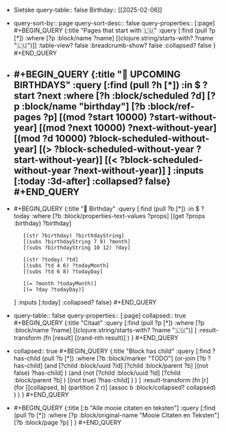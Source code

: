 - Sietske 
  query-table:: false
  Birthday:: [[2025-02-06]]
- query-sort-by:: page
  query-sort-desc:: false
  query-properties:: [:page]
  #+BEGIN_QUERY
  {:title "Pages that start with 🇱🇺"
   :query [:find (pull ?p [*])
           :where 
           [?p :block/name ?name]
           [(clojure.string/starts-with? ?name "🇱🇺")]]
  :table-view? false
  :breadcrumb-show? false
  :collapsed? false
  }
  #+END_QUERY
- #+BEGIN_QUERY
  {:title "🎂 UPCOMING BIRTHDAYS"
    :query [:find (pull ?h [*])
            :in $ ?start ?next
            :where
            [?h :block/scheduled ?d]
            [?p :block/name "birthday"]
            [?b :block/ref-pages ?p]
            [(mod ?start 10000) ?start-without-year]
            [(mod ?next 10000) ?next-without-year]
            [(mod ?d 10000) ?block-scheduled-without-year]
            [(> ?block-scheduled-without-year ?start-without-year)]
            [(< ?block-scheduled-without-year ?next-without-year)]
            ]
    :inputs [:today :3d-after]
    :collapsed? false}
  #+END_QUERY
	-
- #+BEGIN_QUERY
  {:title "🎂 Birthday"
    :query [:find (pull ?b [*])
      :in $ ?today
      :where
         [?b :block/properties-text-values ?props]
         [(get ?props :birthday) ?birthday]
         
         [(str ?birthday) ?birthdayString]
         [(subs ?birthdayString 7 9) ?month]
         [(subs ?birthdayString 10 12) ?day]
  
         [(str ?today) ?td]
         [(subs ?td 4 6) ?todayMonth]
         [(subs ?td 6 8) ?todayDay]
  
         [(= ?month ?todayMonth)]
         [(= ?day ?todayDay)]
         
  ]
  :inputs [:today]
  :collapsed? false}
  #+END_QUERY
- query-table:: false
  query-properties:: [:page]
  collapsed:: true
  #+BEGIN_QUERY
  {:title "Citaat"
  :query [:find (pull ?p [*])
       :where
       [?p :block/name ?name]
       [(clojure.string/starts-with? ?name "🇱🇺")]
  ]
  :result-transform (fn [result] [(rand-nth result)] )
  }
  #+END_QUERY
- collapsed:: true
  #+BEGIN_QUERY
  {:title "Block has child"
   :query [:find ?has-child (pull ?b [*])
    :where
     [?b :block/marker "TODO"]
     (or-join [?b ?has-child]
       (and
         [?child :block/uuid ?id]
         [?child :block/parent ?b]
         [(not false) ?has-child]
       )
       (and
         (not
           [?child :block/uuid ?id]
           [?child :block/parent ?b]
         )
         [(not true) ?has-child]
       )
     )
   ]
   :result-transform (fn [r]
     (for [[collapsed, b] (partition 2 r)]
       (assoc b :block/collapsed? collapsed)
     )
   )
  }
  #+END_QUERY
- #+BEGIN_QUERY
  {:title [:b "Alle mooie citaten en teksten"]
    :query [:find (pull ?b [*])
    :where
      [?p :block/original-name "Mooie Citaten en Teksten"]
      [?b :block/page ?p]
    ]
  }
  #+END_QUERY